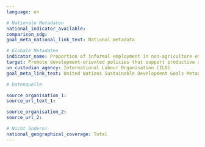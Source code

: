 ```yaml
---
language: en

# Nationale Metadaten
national_indicator_available:
comparison_sdg:
goal_meta_national_link_text: National metadata

# Globale Metadaten
indicator_name: Proportion of informal employment in non‑agriculture employment, by sex
target: Promote development-oriented policies that support productive activities, decent job creation, entrepreneurship, creativity and innovation, and encourage the formalization and growth of micro-, small- and medium-sized enterprises, including through access to financial services
un_custodian_agency: International Labour Organisation (ILO)
goal_meta_link_text: United Nations Sustainable Development Goals Metadata

# Datenquelle

source_organisation_1:
source_url_text_1:

source_organisation_2:
source_url_2:

# Nicht ändern!
national_geographical_coverage: Total
---
```

